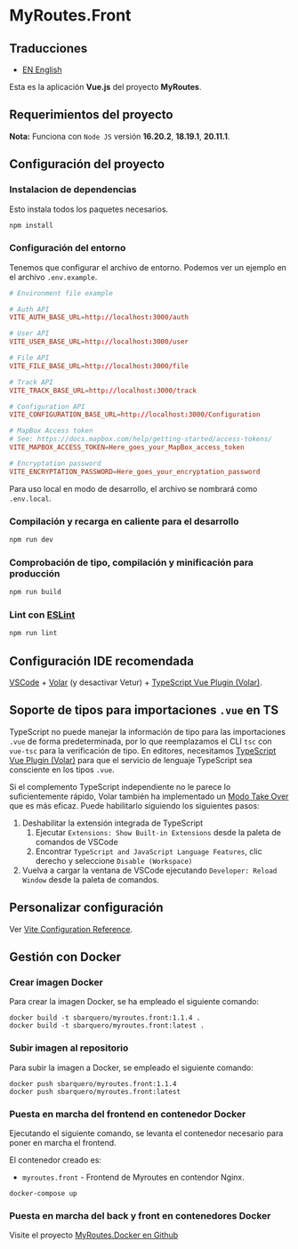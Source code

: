 # MyRoutes.Front

## Traducciones

- [EN English](./README.md)

Esta es la aplicación **Vue.js** del proyecto **MyRoutes**.

## Requerimientos del proyecto

**Nota:** Funciona con `Node JS` versión **16.20.2**, **18.19.1**, **20.11.1**.

## Configuración del proyecto

### Instalacion de dependencias
Esto instala todos los paquetes necesarios.
```sh
npm install
```

### Configuración del entorno
Tenemos que configurar el archivo de entorno. Podemos ver un ejemplo en el archivo ```.env.example```.

```conf
# Environment file example

# Auth API
VITE_AUTH_BASE_URL=http://localhost:3000/auth

# User API
VITE_USER_BASE_URL=http://localhost:3000/user

# File API
VITE_FILE_BASE_URL=http://localhost:3000/file

# Track API
VITE_TRACK_BASE_URL=http://localhost:3000/track

# Configuration API
VITE_CONFIGURATION_BASE_URL=http://localhost:3000/Configuration

# MapBox Access token
# See: https://docs.mapbox.com/help/getting-started/access-tokens/
VITE_MAPBOX_ACCESS_TOKEN=Here_goes_your_MapBox_access_token

# Encryptation password
VITE_ENCRYPTATION_PASSWORD=Here_goes_your_encryptation_password
```
Para uso local en modo de desarrollo, el archivo se nombrará como `.env.local`.

### Compilación y recarga en caliente para el desarrollo

```sh
npm run dev
```

### Comprobación de tipo, compilación y minificación para producción

```sh
npm run build
```

### Lint con [ESLint](https://eslint.org/)

```sh
npm run lint
```

## Configuración IDE recomendada

[VSCode](https://code.visualstudio.com/) + [Volar](https://marketplace.visualstudio.com/items?itemName=Vue.volar) (y desactivar Vetur) + [TypeScript Vue Plugin (Volar)](https://marketplace.visualstudio.com/items?itemName=Vue.vscode-typescript-vue-plugin).

## Soporte de tipos para importaciones `.vue` en TS

TypeScript no puede manejar la información de tipo para las importaciones `.vue` de forma predeterminada, por lo que reemplazamos el CLI `tsc` con `vue-tsc` para la verificación de tipo. En editores, necesitamos [TypeScript Vue Plugin (Volar)](https://marketplace.visualstudio.com/items?itemName=Vue.vscode-typescript-vue-plugin) para que el servicio de lenguaje TypeScript sea consciente en los tipos `.vue`.

Si el complemento TypeScript independiente no le parece lo suficientemente rápido, Volar también ha implementado un [Modo Take Over](https://github.com/johnsoncodehk/volar/discussions/471#discussioncomment-1361669) que es más eficaz. Puede habilitarlo siguiendo los siguientes pasos:

1. Deshabilitar la extensión integrada de TypeScript
    1) Ejecutar `Extensions: Show Built-in Extensions` desde la paleta de comandos de VSCode
    2) Encontrar `TypeScript and JavaScript Language Features`, clic derecho y seleccione `Disable (Workspace)`
2. Vuelva a cargar la ventana de VSCode ejecutando `Developer: Reload Window` desde la paleta de comandos.

## Personalizar configuración

Ver [Vite Configuration Reference](https://vitejs.dev/config/).

## Gestión con Docker

### Crear imagen Docker

Para crear la imagen Docker, se ha empleado el siguiente comando:

```
docker build -t sbarquero/myroutes.front:1.1.4 .
docker build -t sbarquero/myroutes.front:latest .
```

### Subir imagen al repositorio

Para subir la imagen a Docker, se empleado el siguiente comando:

```
docker push sbarquero/myroutes.front:1.1.4
docker push sbarquero/myroutes.front:latest
```

### Puesta en marcha del frontend en contenedor Docker

Ejecutando el siguiente comando, se levanta el contenedor necesario para poner en marcha el frontend.

El contenedor creado es:
  - `myroutes.front` - Frontend de Myroutes en contendor Nginx.

```
docker-compose up
```

### Puesta en marcha del back y front en contenedores Docker

Visite el proyecto [MyRoutes.Docker en Github](https://github.com/sbarquero/MyRoutes.Docker)
